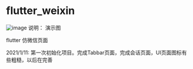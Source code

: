# flutter_weixin



![image](http://cardata-gudain.oss-cn-beijing.aliyuncs.com/5fffad4474e48_5fffad44bef27.gif)
说明：
演示图


flutter 仿微信页面

2021/1/11: 第一次初始化项目。完成Tabbar页面，完成会话页面，UI页面图标有些粗糙，以后在完善
